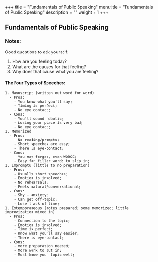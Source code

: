+++
title = "Fundamentals of Public Speaking"
menutitle = "Fundamentals of Public Speaking"
description = ""
weight = 1
+++

## Fundamentals of Public Speaking

### Notes:

Good questions to ask yourself:

1. How are you feeling today?
1. What are the causes for that feeling?
1. Why does that cause what you are feeling?

#### The Four Types of Speeches:
```
1. Manuscript (written out word for word)
  - Pros:
    - You know what you'll say;
    - Timing is perfect;
    - No eye contact;
  - Cons:
    - You'll sound robotic;
    - Losing your place is very bad;
    - No eye contact;
1. Memorized
  - Pros:
    - No reading/prompts;
    - Short speeches are easy;
    - There is eye-contact;
  - Cons:
    - You may forget, even WORSE;
    - Easy for filler words to slip in;
1. Impromptu (little to no preparation)
  - Pros:
    - Usually short speeches;
    - Emotion is involved;
    - No rehearsals;
    - Feels natural/conversational;
  - Cons:
    - Shy - anxiety;
    - Can get off-topic;
    - Lose track of time;
1. Extemporaneous (notes prepared; some memorized; little improvization mixed in)
  - Pros:
    - Connection to the topic;
    - Emotion is involved;
    - Time is perfect;
    - Know what you'll say easier;
    - There is eye-contact;
  - Cons:
    - More preparation needed;
    - More work to put in;
    - Must know your topic well;
```
